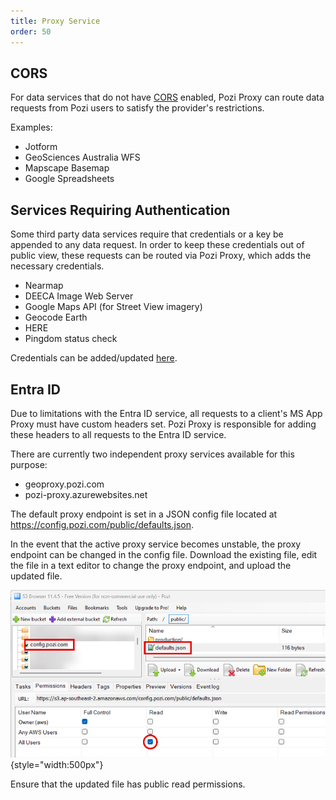 ```yaml
---
title: Proxy Service
order: 50
---
```


## CORS

For data services that do not have [CORS](https://en.wikipedia.org/wiki/Cross-origin_resource_sharing) enabled, Pozi Proxy can route data requests from Pozi users to satisfy the provider's restrictions.

Examples:

* Jotform
* GeoSciences Australia WFS
* Mapscape Basemap
* Google Spreadsheets

## Services Requiring Authentication

Some third party data services require that credentials or a key be appended to any data request. In order to keep these credentials out of public view, these requests can be routed via Pozi Proxy, which adds the necessary credentials.

* Nearmap
* DEECA Image Web Server
* Google Maps API (for Street View imagery)
* Geocode Earth
* HERE
* Pingdom status check

Credentials can be added/updated [here](https://github.com/pozi/PoziProxy/blob/master/lib/pozi-auth.js).

## Entra ID

Due to limitations with the Entra ID service, all requests to a client's MS App Proxy must have custom headers set. Pozi Proxy is responsible for adding these headers to all requests to the Entra ID service.

There are currently two independent proxy services available for this purpose:

- geoproxy.pozi.com
- pozi-proxy.azurewebsites.net

The default proxy endpoint is set in a JSON config file located at https://config.pozi.com/public/defaults.json.

In the event that the active proxy service becomes unstable, the proxy endpoint can be changed in the config file. Download the existing file, edit the file in a text editor to change the proxy endpoint, and upload the updated file.

![](img/s3browser-proxy-endpoint-config.png){style="width:500px"}

Ensure that the updated file has public read permissions.
